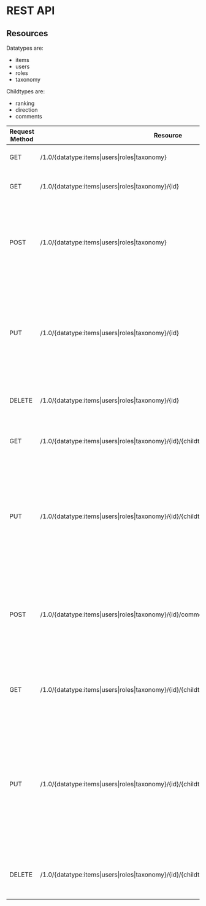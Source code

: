 # REST API

## Resources

Datatypes are:
* items
* users
* roles
* taxonomy

Childtypes are:
* ranking
* direction
* comments

|Request Method|Resource|Description|
|---|---|---|
|GET|/1.0/{datatype:items&#124;users&#124;roles&#124;taxonomy}|Returns a collection of all items.|
|GET|/1.0/{datatype:items&#124;users&#124;roles&#124;taxonomy}/{id}|Returns the item specified by {id}.|
|POST|/1.0/{datatype:items&#124;users&#124;roles&#124;taxonomy}|Creates a new item and returns created item. Request body can contain any fields being initialized.|
|PUT|/1.0/{datatype:items&#124;users&#124;roles&#124;taxonomy}/{id}|Updates the item specified by {id} and returns it if it has been modified. Request body should contain any fields being updated.|
|DELETE|/1.0/{datatype:items&#124;users&#124;roles&#124;taxonomy}/{id}|Deletes the item specified by {id}.|
|GET|/1.0/{datatype:items&#124;users&#124;roles&#124;taxonomy}/{id}/{childtype:ranking&#124;direction&#124;comments}|Returns a collection of children of item specified by {id}.|
|PUT|/1.0/{datatype:items&#124;users&#124;roles&#124;taxonomy}/{id}/{childtype:ranking&#124;direction}|Updates the item specified by {id} and returns it if it has been modified. Request body should contain any fields being updated.|
|POST|/1.0/{datatype:items&#124;users&#124;roles&#124;taxonomy}/{id}/comments|Creates a new comment with parent item specified by {id}. Request body can contain any fields being initialized.|
|GET|/1.0/{datatype:items&#124;users&#124;roles&#124;taxonomy}/{id}/{childtype:comments}/{childid}|Returns comment specified by {childid} that is a child of item {id}|
|PUT|/1.0/{datatype:items&#124;users&#124;roles&#124;taxonomy}/{id}/{childtype:comments}/{childid}|Updates comment specified by {childid} that is a child of item {id}, and returns it if it has been modified. Request body should contain any fields being updated.|
|DELETE|/1.0/{datatype:items&#124;users&#124;roles&#124;taxonomy}/{id}/{childtype:comments}/{childkey}|Deletes comment specified by {childid} that is a child of {id}|